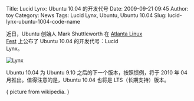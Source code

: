 Title: Lucid Lynx: Ubuntu 10.04 的开发代号
Date: 2009-09-21 09:45
Author: toy
Category: News
Tags: Lucid Lynx, Ubuntu, Ubuntu 10.04
Slug: lucid-lynx-ubuntu-1004-code-name

近日，Ubuntu 创始人 Mark Shuttleworth 在 [Atlanta Linux  
Fest](http://atlantalinuxfest.org/) 上公布了 Ubuntu 10.04
的开发代号：Lucid  
Lynx。

![Lynx](http://i.linuxtoy.org/images/2009/09/lynx.jpg)

Ubuntu 10.04 为 Ubuntu 9.10 之后的下一个版本，按照惯例，将于 2010 年 04  
月推出。值得注意的是，Ubuntu 10.04 也将是 LTS（长期支持）版本。

{ picture from wikipedia. }

